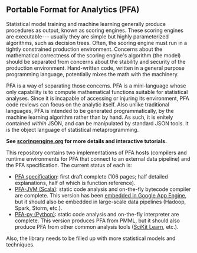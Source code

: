 ## Portable Format for Analytics (PFA)

Statistical model training and machine learning generally produce procedures as output, known as scoring engines.  These scoring engines are executable--- usually they are simple but highly parameterized algorithms, such as decision trees.  Often, the scoring engine must run in a tightly constrained production environment.  Concerns about the mathematical correctness of the scoring engine's algorithm (the model) should be separated from concerns about the stability and security of the production environment.  Hand-written code, written in a general purpose programming language, potentially mixes the math with the machinery.

PFA is a way of separating those concerns.  PFA is a mini-language whose only capability is to compute mathematical functions suitable for statistical analyses.  Since it is incapable of accessing or injuring its environment, PFA code reviews can focus on the analytic itself.  Also unlike traditional languages, PFA is intended to be generated programmatically, by the machine learning algorithm rather than by hand.  As such, it is enitely contained _within_ JSON, and can be manipulated by standard JSON tools.  It is the object language of statistical metaprogramming.

**See [scoringengine.org](http://scoringengine.org) for more details and interactive tutorials.**

This repository contains two implementations of PFA hosts (compilers and runtime environments for PFA that connect to an external data pipeline) and the PFA specification.  The current status of each is:
  * [PFA specification](https://github.com/scoringengine/pfa/blob/master/doc/spec/PFA.pdf?raw=true): first draft complete (106 pages; half detailed explanations, half of which is function reference).
  * [PFA-JVM (Scala)](https://github.com/scoringengine/pfa/tree/master/src/main/scala/org/scoringengine/pfa): static code analysis and on-the-fly bytecode compiler are complete.  This version has been [embedded in Google App Engine](https://github.com/scoringengine/pfa-gae), but it should also be embedded in large-scale data pipelines (Hadoop, Spark, Storm, etc.).
  * [PFA-py (Python)](https://github.com/scoringengine/pfa/tree/master/src/main/python): static code analysis and on-the-fly interpreter are complete.  This version produces PFA from PMML, but it should also produce PFA from other common analysis tools ([SciKit Learn](https://github.com/scoringengine/pfa-sklearn), etc.).

Also, the library needs to be filled up with more statistical models and techniques.

